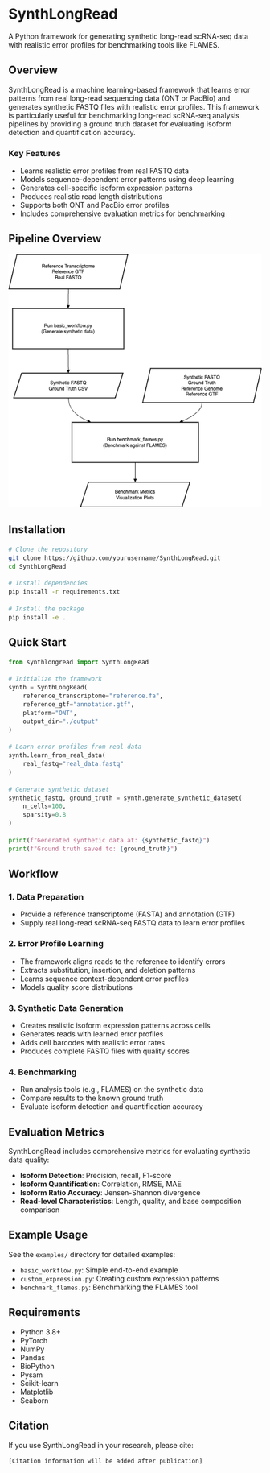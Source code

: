 # SynthLongRead

A Python framework for generating synthetic long-read scRNA-seq data with realistic error profiles for benchmarking tools like FLAMES.

## Overview

SynthLongRead is a machine learning-based framework that learns error patterns from real long-read sequencing data (ONT or PacBio) and generates synthetic FASTQ files with realistic error profiles. This framework is particularly useful for benchmarking long-read scRNA-seq analysis pipelines by providing a ground truth dataset for evaluating isoform detection and quantification accuracy.

### Key Features

- Learns realistic error profiles from real FASTQ data
- Models sequence-dependent error patterns using deep learning
- Generates cell-specific isoform expression patterns
- Produces realistic read length distributions
- Supports both ONT and PacBio error profiles
- Includes comprehensive evaluation metrics for benchmarking

## Pipeline Overview

![SynthLongRead Pipeline Flowchart](./docs/images/flowchat.png)

## Installation

```bash
# Clone the repository
git clone https://github.com/yourusername/SynthLongRead.git
cd SynthLongRead

# Install dependencies
pip install -r requirements.txt

# Install the package
pip install -e .
```

## Quick Start

```python
from synthlongread import SynthLongRead

# Initialize the framework
synth = SynthLongRead(
    reference_transcriptome="reference.fa",
    reference_gtf="annotation.gtf",
    platform="ONT",
    output_dir="./output"
)

# Learn error profiles from real data
synth.learn_from_real_data(
    real_fastq="real_data.fastq"
)

# Generate synthetic dataset
synthetic_fastq, ground_truth = synth.generate_synthetic_dataset(
    n_cells=100,
    sparsity=0.8
)

print(f"Generated synthetic data at: {synthetic_fastq}")
print(f"Ground truth saved to: {ground_truth}")
```

## Workflow

### 1. Data Preparation
- Provide a reference transcriptome (FASTA) and annotation (GTF)
- Supply real long-read scRNA-seq FASTQ data to learn error profiles

### 2. Error Profile Learning
- The framework aligns reads to the reference to identify errors
- Extracts substitution, insertion, and deletion patterns
- Learns sequence context-dependent error profiles
- Models quality score distributions

### 3. Synthetic Data Generation
- Creates realistic isoform expression patterns across cells
- Generates reads with learned error profiles
- Adds cell barcodes with realistic error rates
- Produces complete FASTQ files with quality scores

### 4. Benchmarking
- Run analysis tools (e.g., FLAMES) on the synthetic data
- Compare results to the known ground truth
- Evaluate isoform detection and quantification accuracy

## Evaluation Metrics

SynthLongRead includes comprehensive metrics for evaluating synthetic data quality:

- **Isoform Detection**: Precision, recall, F1-score
- **Isoform Quantification**: Correlation, RMSE, MAE
- **Isoform Ratio Accuracy**: Jensen-Shannon divergence
- **Read-level Characteristics**: Length, quality, and base composition comparison

## Example Usage

See the `examples/` directory for detailed examples:
- `basic_workflow.py`: Simple end-to-end example
- `custom_expression.py`: Creating custom expression patterns
- `benchmark_flames.py`: Benchmarking the FLAMES tool

## Requirements

- Python 3.8+
- PyTorch
- NumPy
- Pandas
- BioPython
- Pysam
- Scikit-learn
- Matplotlib
- Seaborn

## Citation

If you use SynthLongRead in your research, please cite:

```
[Citation information will be added after publication]
```
